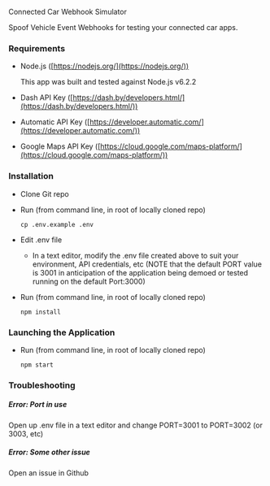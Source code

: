 Connected Car Webhook Simulator

Spoof Vehicle Event Webhooks for testing your connected car apps.

### Requirements

- Node.js ([https://nodejs.org/](https://nodejs.org/)) 
	
	This app was built and tested against Node.js v6.2.2

- Dash API Key ([https://dash.by/developers.html/](https://dash.by/developers.html/))

- Automatic API Key ([https://developer.automatic.com/](https://developer.automatic.com/))

- Google Maps API Key ([https://cloud.google.com/maps-platform/](https://cloud.google.com/maps-platform/))

### Installation 

- Clone Git repo

- Run (from command line, in root of locally cloned repo)

    `cp .env.example .env`

- Edit .env file
    - In a text editor, modify the .env file created above to suit your environment, API credentials, etc (NOTE that the default PORT value is 3001 in anticipation of the application being demoed or tested running on the default Port:3000)

- Run (from command line, in root of locally cloned repo)

    `npm install`

### Launching the Application 

- Run (from command line, in root of locally cloned repo)

    `npm start`

### Troubleshooting

##### Error: Port in use
Open up .env file in a text editor and change PORT=3001 to PORT=3002 (or 3003, etc)

##### Error: Some other issue
Open an issue in Github


